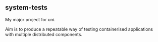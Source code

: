## system-tests

My major project for uni. 

Aim is to produce a repeatable way of testing containerised applications with multiple distributed components.
